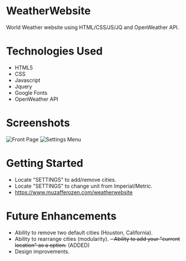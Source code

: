 # WeatherWebsite
World Weather website using HTML/CSS/JS/JQ and OpenWeather API.

# Technologies Used
- HTML5
- CSS
- Javascript
- Jquery
- Google Fonts
- OpenWeather API

# Screenshots
![Front Page](https://i.imgur.com/UmvNy6b_d.webp?maxwidth=760&fidelity=grand)
![Settings Menu](https://i.imgur.com/jhW4bB0_d.webp?maxwidth=760&fidelity=grand)

# Getting Started
- Locate "SETTINGS" to add/remove cities.
- Locate "SETTINGS" to change unit from Imperial/Metric.
- https://www.muzafferozen.com/weatherwebsite

# Future Enhancements
- Ability to remove two default cities (Houston, California).
- Ability to rearrange cities (modularity).
~~- Ability to add your "current location" as a option.~~ (ADDED)
- Design improvements.
